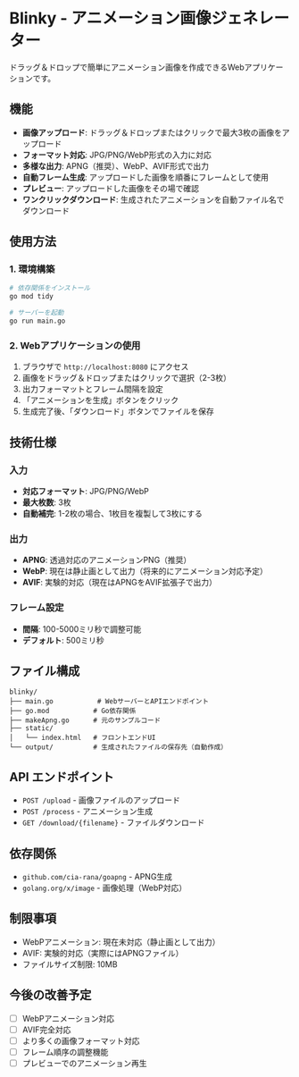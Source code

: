 # Blinky - アニメーション画像ジェネレーター

ドラッグ＆ドロップで簡単にアニメーション画像を作成できるWebアプリケーションです。

## 機能

- **画像アップロード**: ドラッグ＆ドロップまたはクリックで最大3枚の画像をアップロード
- **フォーマット対応**: JPG/PNG/WebP形式の入力に対応
- **多様な出力**: APNG（推奨）、WebP、AVIF形式で出力
- **自動フレーム生成**: アップロードした画像を順番にフレームとして使用
- **プレビュー**: アップロードした画像をその場で確認
- **ワンクリックダウンロード**: 生成されたアニメーションを自動ファイル名でダウンロード

## 使用方法

### 1. 環境構築

```bash
# 依存関係をインストール
go mod tidy

# サーバーを起動
go run main.go
```

### 2. Webアプリケーションの使用

1. ブラウザで `http://localhost:8080` にアクセス
2. 画像をドラッグ＆ドロップまたはクリックで選択（2-3枚）
3. 出力フォーマットとフレーム間隔を設定
4. 「アニメーションを生成」ボタンをクリック
5. 生成完了後、「ダウンロード」ボタンでファイルを保存

## 技術仕様

### 入力
- **対応フォーマット**: JPG/PNG/WebP
- **最大枚数**: 3枚
- **自動補完**: 1-2枚の場合、1枚目を複製して3枚にする

### 出力
- **APNG**: 透過対応のアニメーションPNG（推奨）
- **WebP**: 現在は静止画として出力（将来的にアニメーション対応予定）
- **AVIF**: 実験的対応（現在はAPNGをAVIF拡張子で出力）

### フレーム設定
- **間隔**: 100-5000ミリ秒で調整可能
- **デフォルト**: 500ミリ秒

## ファイル構成

```
blinky/
├── main.go           # WebサーバーとAPIエンドポイント
├── go.mod           # Go依存関係
├── makeApng.go      # 元のサンプルコード
├── static/
│   └── index.html   # フロントエンドUI
└── output/          # 生成されたファイルの保存先（自動作成）
```

## API エンドポイント

- `POST /upload` - 画像ファイルのアップロード
- `POST /process` - アニメーション生成
- `GET /download/{filename}` - ファイルダウンロード

## 依存関係

- `github.com/cia-rana/goapng` - APNG生成
- `golang.org/x/image` - 画像処理（WebP対応）

## 制限事項

- WebPアニメーション: 現在未対応（静止画として出力）
- AVIF: 実験的対応（実際にはAPNGファイル）
- ファイルサイズ制限: 10MB

## 今後の改善予定

- [ ] WebPアニメーション対応
- [ ] AVIF完全対応
- [ ] より多くの画像フォーマット対応
- [ ] フレーム順序の調整機能
- [ ] プレビューでのアニメーション再生
